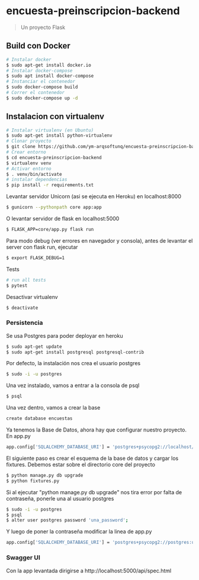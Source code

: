# encuesta-preinscripcion-backend

> Un proyecto Flask

## Build con Docker

``` bash
# Instalar docker
$ sudo apt-get install docker.io
# Instalar docker-compose
$ sudo apt install docker-compose
# Instanciar el contenedor
$ sudo docker-compose build
# Correr el contenedor
$ sudo docker-compose up -d
```

## Instalacion con virtualenv

``` bash
# Instalar virtualenv (en Ubuntu)
$ sudo apt-get install python-virtualenv
# Clonar proyecto
$ git clone https://github.com/ym-arqsoftunq/encuesta-preinscripcion-backend.git
# Crear entorno
$ cd encuesta-preinscripcion-backend
$ virtualenv venv
# Activar entorno
$ . venv/bin/activate
# instalar dependencias
$ pip install -r requirements.txt
```

Levantar servidor Unicorn (asi se ejecuta en Heroku) en localhost:8000
``` bash
$ gunicorn --pythonpath core app:app

```

O levantar servidor de flask en localhost:5000
``` bash
$ FLASK_APP=core/app.py flask run

```
Para modo debug (ver errores en navegador y consola), antes de levantar el server con flask run, ejecutar
``` bash
$ export FLASK_DEBUG=1
```

Tests

``` bash
# run all tests
$ pytest
```

Desactivar virtualenv

``` bash
$ deactivate
```

### Persistencia
Se usa Postgres para poder deployar en heroku

``` bash
$ sudo apt-get update
$ sudo apt-get install postgresql postgresql-contrib
```

Por defecto, la instalación nos crea el usuario postgres
``` bash
$ sudo -i -u postgres
```

Una vez instalado, vamos a entrar a la consola de psql
``` bash
$ psql
```

Una vez dentro, vamos a crear la base
``` bash
create database encuestas
```

Ya tenemos la Base de Datos, ahora hay que configurar nuestro proyecto.
En app.py
``` bash
app.config['SQLALCHEMY_DATABASE_URI'] = 'postgres+psycopg2://localhost/encuestas'
```

El siguiente paso es crear el esquema de la base de datos y cargar los fixtures.
Debemos estar sobre el directorio core del proyecto
``` bash
$ python manage.py db upgrade
$ python fixtures.py
```

Si al ejecutar "python manage.py db upgrade" nos tira error por falta de contraseña, ponerle una al usuario postgres
``` bash
$ sudo -i -u postgres
$ psql
$ alter user postgres password 'una_password';
```
Y luego de poner la contraseña modificar la linea de app.py
``` bash
app.config['SQLALCHEMY_DATABASE_URI'] = 'postgres+psycopg2://postgres:una_password@localhost:5432/encuestas'
```

### Swagger UI

Con la app levantada dirigirse a http://localhost:5000/api/spec.html
